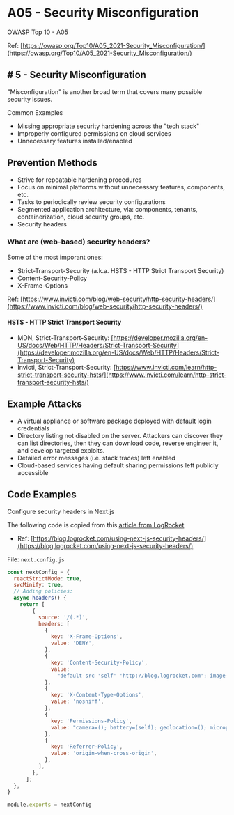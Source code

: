 # A05 - Security Misconfiguration

OWASP Top 10 - A05

Ref: [https://owasp.org/Top10/A05_2021-Security_Misconfiguration/](https://owasp.org/Top10/A05_2021-Security_Misconfiguration/)

## \# 5 - Security Misconfiguration

"Misconfiguration" is another broad term that covers many possible security issues.

Common Examples

- Missing appropriate security hardening across the "tech stack"
- Improperly configured permissions on cloud services
- Unnecessary features installed/enabled


## Prevention Methods

- Strive for repeatable hardening procedures
- Focus on minimal platforms without unnecessary features, components, etc.
- Tasks to periodically review security configurations
- Segmented application architecture, via: components, tenants, containerization, cloud security groups, etc.
- Security headers


### What are (web-based) security headers?

Some of the most imporant ones:
- Strict-Transport-Security (a.k.a. HSTS - HTTP Strict Transport Security)
- Content-Security-Policy
- X-Frame-Options

Ref: [https://www.invicti.com/blog/web-security/http-security-headers/](https://www.invicti.com/blog/web-security/http-security-headers/)


#### HSTS - HTTP Strict Transport Security

- MDN, Strict-Transport-Security: [https://developer.mozilla.org/en-US/docs/Web/HTTP/Headers/Strict-Transport-Security](https://developer.mozilla.org/en-US/docs/Web/HTTP/Headers/Strict-Transport-Security)
- Invicti, Strict-Transport-Security: [https://www.invicti.com/learn/http-strict-transport-security-hsts/](https://www.invicti.com/learn/http-strict-transport-security-hsts/)


## Example Attacks

- A virtual appliance or software package deployed with default login credentials
- Directory listing not disabled on the server. Attackers can discover they can list directories, then they can download code, reverse engineer it, and develop targeted exploits.
- Detailed error messages (i.e. stack traces) left enabled
- Cloud-based services having default sharing permissions left publicly accessible


## Code Examples

Configure security headers in Next.js

The following code is copied from this [article from LogRocket](https://blog.logrocket.com/using-next-js-security-headers/)
- Ref: [https://blog.logrocket.com/using-next-js-security-headers/](https://blog.logrocket.com/using-next-js-security-headers/)

File: `next.config.js`

```javascript
const nextConfig = {
  reactStrictMode: true,
  swcMinify: true,  
  // Adding policies:
  async headers() {
    return [
        {
          source: '/(.*)',
          headers: [
            {
              key: 'X-Frame-Options',
              value: 'DENY',
            },
            {
              key: 'Content-Security-Policy',
              value:
                "default-src 'self' 'http://blog.logrocket.com'; image-src 'https://unsplash.com'; script-src 'self' https://www.google-analytics.com; font-src 'self' 'https://fonts.googleapis.com'",
            },
            {
              key: 'X-Content-Type-Options',
              value: 'nosniff',
            },
            {
              key: 'Permissions-Policy',
              value: "camera=(); battery=(self); geolocation=(); microphone=('https://a-domain.com')",
            },
            {
              key: 'Referrer-Policy',
              value: 'origin-when-cross-origin',
            },
          ],
        },
      ];
  },   
}

module.exports = nextConfig
```

